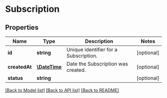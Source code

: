 # Subscription

## Properties
Name | Type | Description | Notes
------------ | ------------- | ------------- | -------------
**id** | **string** | Unique identifier for a Subscription. | [optional] 
**createdAt** | [**\DateTime**](\DateTime.md) | Date the Subscription was created. | [optional] 
**status** | **string** |  | [optional] 

[[Back to Model list]](../README.md#documentation-for-models) [[Back to API list]](../README.md#documentation-for-api-endpoints) [[Back to README]](../README.md)


